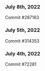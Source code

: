### July 8th, 2022

Commit #287163

### July 5th, 2022

Commit #314353


### July 4th, 2022

Commit #72281
